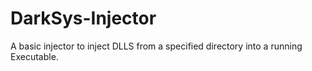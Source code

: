 # DarkSys-Injector
 A basic injector to inject DLLS from a specified directory into a running Executable.
